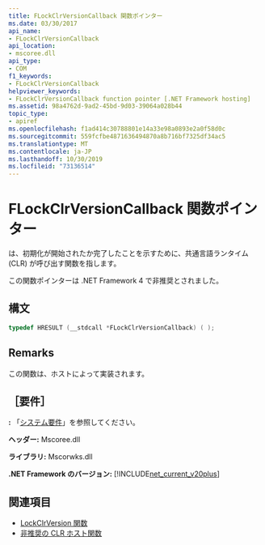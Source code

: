 ```yaml
---
title: FLockClrVersionCallback 関数ポインター
ms.date: 03/30/2017
api_name:
- FLockClrVersionCallback
api_location:
- mscoree.dll
api_type:
- COM
f1_keywords:
- FLockClrVersionCallback
helpviewer_keywords:
- FLockClrVersionCallback function pointer [.NET Framework hosting]
ms.assetid: 98a4762d-9ad2-45bd-9d03-39064a028b44
topic_type:
- apiref
ms.openlocfilehash: f1ad414c30788801e14a33e98a0893e2a0f58d0c
ms.sourcegitcommit: 559fcfbe4871636494870a8b716bf7325df34ac5
ms.translationtype: MT
ms.contentlocale: ja-JP
ms.lasthandoff: 10/30/2019
ms.locfileid: "73136514"
---
```

# <a name="flockclrversioncallback-function-pointer"></a>FLockClrVersionCallback 関数ポインター
は、初期化が開始されたか完了したことを示すために、共通言語ランタイム (CLR) が呼び出す関数を指します。  
  
 この関数ポインターは .NET Framework 4 で非推奨とされました。  
  
## <a name="syntax"></a>構文  
  
```cpp  
typedef HRESULT (__stdcall *FLockClrVersionCallback) ( );  
```  
  
## <a name="remarks"></a>Remarks  
 この関数は、ホストによって実装されます。  
  
## <a name="requirements"></a>［要件］  
 **:** 「[システム要件](../../../../docs/framework/get-started/system-requirements.md)」を参照してください。  
  
 **ヘッダー:** Mscoree.dll  
  
 **ライブラリ:** Mscorwks.dll  
  
 **.NET Framework のバージョン:** [!INCLUDE[net_current_v20plus](../../../../includes/net-current-v20plus-md.md)]  
  
## <a name="see-also"></a>関連項目

- [LockClrVersion 関数](../../../../docs/framework/unmanaged-api/hosting/lockclrversion-function.md)
- [非推奨の CLR ホスト関数](../../../../docs/framework/unmanaged-api/hosting/deprecated-clr-hosting-functions.md)
